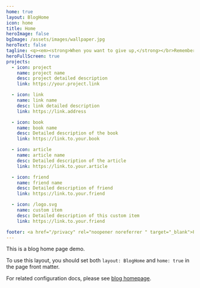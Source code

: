```yaml
---
home: true
layout: BlogHome
icon: home
title: Home
heroImage: false
bgImage: /assets/images/wallpaper.jpg
heroText: false
tagline: <q><em><strong>When you want to give up,</strong></br>Remember why you started</em></q>
heroFullScreen: true
projects:
  - icon: project
    name: project name
    desc: project detailed description
    link: https://your.project.link

  - icon: link
    name: link name
    desc: link detailed description
    link: https://link.address

  - icon: book
    name: book name
    desc: Detailed description of the book
    link: https://link.to.your.book

  - icon: article
    name: article name
    desc: Detailed description of the article
    link: https://link.to.your.article

  - icon: friend
    name: friend name
    desc: Detailed description of friend
    link: https://link.to.your.friend

  - icon: /logo.svg
    name: custom item
    desc: Detailed description of this custom item
    link: https://link.to.your.friend

footer: <a href="/privacy" rel="noopener noreferrer " target="_blank">Privacy</a> |  <a href="/intro" rel="noopener noreferrer " target="_blank">About</a> | <a href="mailto:agisnuryanto@outlook.co.id" rel="noopener noreferrer " target="_blank">Contact</a></br></br>This site is uses Hope theme and Licensed Under <a href="https://github.com/vuepress-theme-hope/vuepress-theme-hope/blob/main/LICENSE" rel="noopener noreferrer " target="_blank">MIT License</a>
---
```


This is a blog home page demo.

To use this layout, you should set both `layout: BlogHome` and `home: true` in the page front matter.

For related configuration docs, please see [blog homepage](https://theme-hope.vuejs.vuepress/guide/blog/home/).
